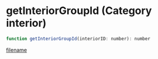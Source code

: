 # getInteriorGroupId (Category interior)

```js
function getInteriorGroupId(interiorID: number): number
```

[filename](getInteriorGroupId_m.md ':include')